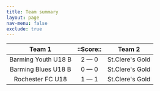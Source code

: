 ```yaml
---
title: Team summary
layout: page
nav-menu: false
exclude: true
---
```




|       Team 1        |  ::Score::  |     Team 2      |
|:-------------------:|:-----------:|:---------------:|
| Barming Youth U18 B | 2 &mdash; 0 | St.Clere's Gold |
| Barming Blues U18 B | 0 &mdash; 0 | St.Clere's Gold |
|  Rochester FC U18   | 1 &mdash; 1 | St.Clere's Gold |

 <br /><br /><br />